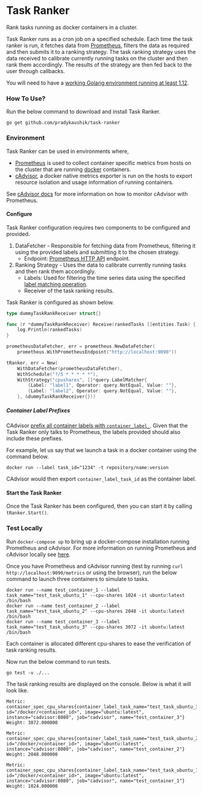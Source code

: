 # Task Ranker
Rank tasks running as docker containers in a cluster.

Task Ranker runs as a cron job on a specified schedule. Each time the task ranker is run,
it fetches data from [Prometheus](https://prometheus.io/), filters the data as required and then
submits it to a ranking strategy. The task ranking strategy uses the data received to
calibrate currently running tasks on the cluster and then rank them accordingly. The results
of the strategy are then fed back to the user through callbacks.

You will need to have a [working Golang environment running at least 1.12](https://golang.org/dl/).

### How To Use?
Run the below command to download and install Task Ranker.
```commandline
go get github.com/pradykaushik/task-ranker
```

### Environment
Task Ranker can be used in environments where, 
* [Prometheus](https://prometheus.io/) is used to collect container
specific metrics from hosts on the cluster that are running [docker](https://www.docker.com/) containers.
* [cAdvisor](https://github.com/google/cadvisor), a docker native metrics exporter is run on the hosts to export
resource isolation and usage information of running containers.

See [cAdvisor docs](https://github.com/google/cadvisor/blob/master/docs/storage/prometheus.md)
for more information on how to monitor cAdvisor with Prometheus.

#### Configure
Task Ranker configuration requires two components to be configured and provided.
1. DataFetcher - Responsible for fetching data from Prometheus, filtering it
    using the provided labels and submitting it to the chosen strategy.
    - Endpoint: [Prometheus HTTP API](https://prometheus.io/docs/prometheus/latest/querying/api/) endpoint.
2. Ranking Strategy - Uses the data to calibrate currently running tasks and then rank them accordingly.
    - Labels: Used for filtering the time series data using the specified [label matching operation](https://prometheus.io/docs/prometheus/latest/querying/basics/).
    - Receiver of the task ranking results.

Task Ranker is configured as shown below.
```go
type dummyTaskRankReceiver struct{}

func (r *dummyTaskRankReceiver) Receive(rankedTasks []entities.Task) {
	log.Println(rankedTasks)
}

prometheusDataFetcher, err = prometheus.NewDataFetcher(
    prometheus.WithPrometheusEndpoint("http://localhost:9090"))

tRanker, err = New(
    WithDataFetcher(prometheusDataFetcher),
    WithSchedule("?/5 * * * * *"),
    WithStrategy("cpushares", []*query.LabelMatcher{
        {Label: "label1", Operator: query.NotEqual, Value: ""},
        {Label: "label2", Operator: query.NotEqual, Value: ""},
    }, &dummyTaskRankReceiver{}))
```

##### Container Label Prefixes
CAdvisor [prefix all container labels with `container_label_`](https://github.com/google/cadvisor/blob/1223982cc4f575354f28f631a3bd00be88ba2f9f/metrics/prometheus.go#L1633).
Given that the Task Ranker only talks to Prometheus, the labels provided should also include these prefixes.

For example, let us say that we launch a task in a docker container using the command below.
```commandline
docker run --label task_id="1234" -t repository/name:version
```
CAdvisor would then export `container_label_task_id` as the container label.

#### Start the Task Ranker
Once the Task Ranker has been configured, then you can start it by calling `tRanker.Start()`.

### Test Locally
Run `docker-compose up` to bring up a docker-compose installation running Prometheus and cAdvisor.
For more information on running Prometheus and cAdvisor locally see [here](https://prometheus.io/docs/guides/cadvisor/#monitoring-docker-container-metrics-using-cadvisor).

Once you have Prometheus and cAdvisor running (test by running `curl http://localhost:9090/metrics` or using the browser),
run the below command to launch three containers to simulate to tasks.

```commandline
docker run --name test_container_1 --label task_name="test_task_ubuntu_1" --cpu-shares 1024 -it ubuntu:latest /bin/bash
docker run --name test_container_2 --label task_name="test_task_ubuntu_2" --cpu-shares 2048 -it ubuntu:latest /bin/bash
docker run --name test_container_3 --label task_name="test_task_ubuntu_3" --cpu-shares 3072 -it ubuntu:latest /bin/bash
```
Each container is allocated different cpu-shares to ease the verification of task ranking results.

Now run the below command to run tests.
```commandline
go test -v ./...
```

The task ranking results are displayed on the console. Below is what it will look like.
```commandline
Metric: container_spec_cpu_shares{container_label_task_name="test_task_ubuntu_3", id="/docker/<container_id>", image="ubuntu:latest", instance="cadvisor:8080", job="cadvisor", name="test_container_3"}
Weight: 3072.000000

Metric: container_spec_cpu_shares{container_label_task_name="test_task_ubuntu_2", id="/docker/<container_id>", image="ubuntu:latest", instance="cadvisor:8080", job="cadvisor", name="test_container_2"}
Weight: 2048.000000

Metric: container_spec_cpu_shares{container_label_task_name="test_task_ubuntu_1", id="/docker/<container_id>", image="ubuntu:latest", instance="cadvisor:8080", job="cadvisor", name="test_container_1"}
Weight: 1024.000000
```
